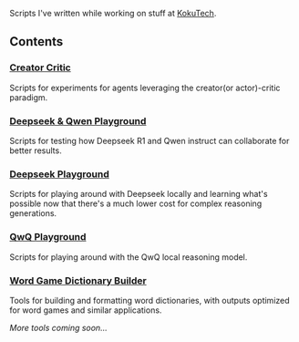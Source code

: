 Scripts I've written while working on stuff at [KokuTech](https://www.kokutech.com/).

## Contents

### [Creator Critic](./creator-critic/)
Scripts for experiments for agents leveraging the creator(or actor)-critic paradigm.

### [Deepseek & Qwen Playground](./deepseek-and-qwen-playground/)
Scripts for testing how Deepseek R1 and Qwen instruct can collaborate for better results.

### [Deepseek Playground](./deepseek-playground/)
Scripts for playing around with Deepseek locally and learning what's possible now that there's a much lower cost for complex reasoning generations.

### [QwQ Playground](./qwq-playground/)
Scripts for playing around with the QwQ local reasoning model.

### [Word Game Dictionary Builder](./word-game-dictionary-builder/)
Tools for building and formatting word dictionaries, with outputs optimized for word games and similar applications.

_More tools coming soon..._